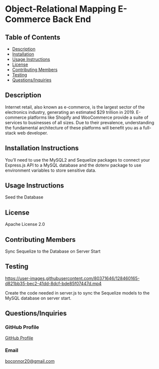 # Object-Relational Mapping E-Commerce Back End
  ## Table of Contents
  * [Description](#Description)
  * [Installation](#Installation-Instructions)
  * [Usage Instructions](#Usage-Instructions)
  * [License](#License)
  * [Contributing Members](#Contributing-Members)
  * [Testing](#Testing)    
  * [Questions/Inquiries](#Questions/Inquiries)
  ## Description
  Internet retail, also known as e-commerce, is the largest sector of the electronics industry, generating an estimated $29 trillion in 2019. E-commerce platforms like Shopify and WooCommerce provide a suite of services to businesses of all sizes. Due to their prevalence, understanding the fundamental architecture of these platforms will benefit you as a full-stack web developer.
  ## Installation Instructions 
  You’ll need to use the MySQL2 and Sequelize packages to connect your Express.js API to a MySQL database and the dotenv package to use environment variables to store sensitive data.
  ## Usage Instructions
  Seed the Database
  ## License
  Apache License 2.0
  ## Contributing Members
  Sync Sequelize to the Database on Server Start
  ## Testing 
  

https://user-images.githubusercontent.com/80371646/128460165-d821bb35-bec2-41dd-8dcf-bde85f07447d.mp4

  Create the code needed in server.js to sync the Sequelize models to the MySQL database on server start.
  ## Questions/Inquiries 
  ### GitHub Profile
  [GitHub Profile](http://github.com/boconnorb20)
  ### Email
  boconnor20@gmail.com
